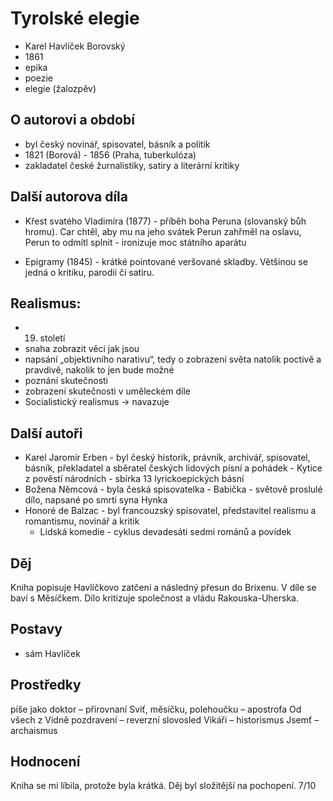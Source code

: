 # Tyrolské elegie

- Karel Havlíček Borovský
- 1861
- epika
- poezie
- elegie (žalozpěv)

## O autorovi a období

- byl český novinář, spisovatel, básník a politik
- 1821 (Borová) - 1856 (Praha, tuberkulóza)
- zakladatel české žurnalistiky, satiry a literární kritiky

## Další autorova díla

- Křest svatého Vladimíra (1877) - příběh boha Peruna (slovanský bůh hromu). Car chtěl, aby mu na jeho svátek Perun zahřměl na oslavu, Perun to odmítl splnit - ironizuje moc státního aparátu

- Epigramy (1845) - krátké pointované veršované skladby. Většinou se jedná o kritiku, parodii či satiru.

## Realismus:

- 19. století
- snaha zobrazit věci jak jsou
- napsání „objektivního narativu“, tedy o zobrazení světa natolik poctivě a pravdivě, nakolik to jen bude možné
- poznání skutečnosti
- zobrazení skutečnosti v uměleckém díle
- Socialistický realismus -> navazuje

## Další autoři

- Karel Jaromír Erben - byl český historik, právník, archivář, spisovatel, básník, překladatel a sběratel českých lidových písní a pohádek - Kytice z pověstí národních - sbírka 13 lyrickoepických básní
- Božena Němcová - byla česká spisovatelka - Babička - světově proslulé dílo, napsané po smrti syna Hynka
- Honoré de Balzac - byl francouzský spisovatel, představitel realismu a romantismu, novinář a kritik
  - Lidská komedie - cyklus devadesáti sedmi románů a povídek



## Děj

Kniha popisuje Havlíčkovo zatčení a následný přesun do Brixenu. V díle se baví s Měsíčkem. Dílo kritizuje společnost a vládu Rakouska-Uherska.

## Postavy

- sám Havlíček

## Prostředky

píše jako doktor – přirovnaní
Sviť, měsíčku, polehoučku – apostrofa
Od všech z Vídně pozdravení – reverzní slovosled
Vikáři – historismus
Jsemť – archaismus

## Hodnocení

Kniha se mi líbila, protože byla krátká. Děj byl složitější na pochopení. 7/10
